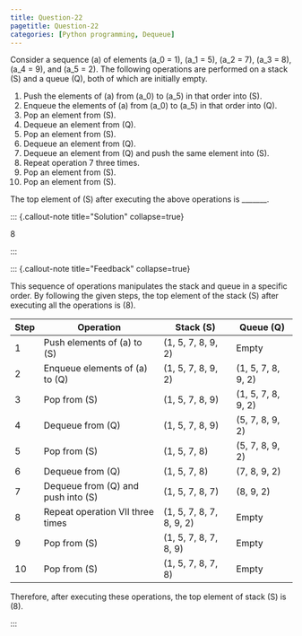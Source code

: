 ```yaml
---
title: Question-22
pagetitle: Question-22
categories: [Python programming, Dequeue]
---
```


Consider a sequence \(a\) of elements \(a_0 = 1\), \(a_1 = 5\), \(a_2 = 7\), \(a_3 = 8\), \(a_4 = 9\), and \(a_5 = 2\). The following operations are performed on a stack \(S\) and a queue \(Q\), both of which are initially empty.

1. Push the elements of \(a\) from \(a_0\) to \(a_5\) in that order into \(S\).
2. Enqueue the elements of \(a\) from \(a_0\) to \(a_5\) in that order into \(Q\).
3. Pop an element from \(S\).
4. Dequeue an element from \(Q\).
5. Pop an element from \(S\).
6. Dequeue an element from \(Q\).
7. Dequeue an element from \(Q\) and push the same element into \(S\).
8. Repeat operation 7 three times.
9. Pop an element from \(S\).
10. Pop an element from \(S\).

The top element of \(S\) after executing the above operations is _______.



::: {.callout-note title="Solution" collapse=true}

$8$

:::



::: {.callout-note title="Feedback" collapse=true}

This sequence of operations manipulates the stack and queue in a specific order. By following the given steps, the top element of the stack \(S\) after executing all the operations is \(8\).

| Step | Operation                              | Stack \(S\)                | Queue \(Q\)          |
| ---- | -------------------------------------- | -------------------------- | -------------------- |
| 1    | Push elements of \(a\) to \(S\)        | \(1, 5, 7, 8, 9, 2\)       | Empty                |
| 2    | Enqueue elements of \(a\) to \(Q\)     | \(1, 5, 7, 8, 9, 2\)       | \(1, 5, 7, 8, 9, 2\) |
| 3    | Pop from \(S\)                         | \(1, 5, 7, 8, 9\)          | \(1, 5, 7, 8, 9, 2\) |
| 4    | Dequeue from \(Q\)                     | \(1, 5, 7, 8, 9\)          | \(5, 7, 8, 9, 2\)    |
| 5    | Pop from \(S\)                         | \(1, 5, 7, 8\)             | \(5, 7, 8, 9, 2\)    |
| 6    | Dequeue from \(Q\)                     | \(1, 5, 7, 8\)             | \(7, 8, 9, 2\)       |
| 7    | Dequeue from \(Q\) and push into \(S\) | \(1, 5, 7, 8, 7\)          | \(8, 9, 2\)          |
| 8    | Repeat operation VII three times       | \(1, 5, 7, 8, 7, 8, 9, 2\) | Empty                |
| 9    | Pop from \(S\)                         | \(1, 5, 7, 8, 7, 8, 9\)    | Empty                |
| 10   | Pop from \(S\)                         | \(1, 5, 7, 8, 7, 8\)       | Empty                |   

Therefore, after executing these operations, the top element of stack \(S\) is \(8\).

:::